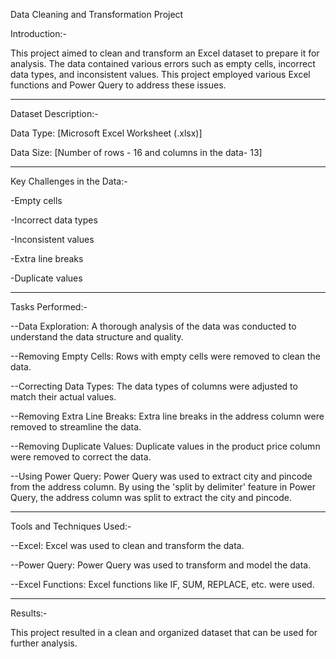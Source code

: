 
Data Cleaning and Transformation Project



  Introduction:-
  

  This project aimed to clean and transform an Excel dataset to prepare it for analysis. The data contained various errors such as empty cells, incorrect data types, and inconsistent values. This project employed various Excel functions and Power Query to address these issues.


 ---------------------------------------------------------------------------------------- 

  Dataset Description:-

  
  Data Type: [Microsoft Excel Worksheet (.xlsx)]
  
  
  Data Size: [Number of rows - 16 and columns in the data- 13]


 ---------------------------------------------------------------------------------------- 

  Key Challenges in the Data:-

  
-Empty cells


-Incorrect data types


-Inconsistent values


-Extra line breaks


-Duplicate values    
  

 ---------------------------------------------------------------------------------------- 


  Tasks Performed:-

  
 
  --Data Exploration: A thorough analysis of the data was conducted to understand the data structure and quality.
 
  
  --Removing Empty Cells: Rows with empty cells were removed to clean the data.
  
  
  --Correcting Data Types: The data types of columns were adjusted to match their actual values.
  
  
  --Removing Extra Line Breaks: Extra line breaks in the address column were removed to streamline the data.
 
  
  --Removing Duplicate Values: Duplicate values in the product price column were removed to correct the data.
  
  
  --Using Power Query: Power Query was used to extract city and pincode from the address column. By using the 'split by delimiter' feature in Power Query, the address column was split to extract the city and pincode.



 ---------------------------------------------------------------------------------------- 
    
  
  Tools and Techniques Used:-
  
  
  --Excel: Excel was used to clean and transform the data.
  
  
  --Power Query: Power Query was used to transform and model the data.
  
  
  --Excel Functions: Excel functions like IF, SUM, REPLACE, etc. were used.


 ---------------------------------------------------------------------------------------- 
  Results:-  

  
  This project resulted in a clean and organized dataset that can be used for further analysis.
